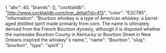 {
    "abv": 40,
    "brands": [],
    "cocktaildb": "http://www.cocktaildb.com/ingr_detail?id=415",
    "color": "E2C785",
    "information": "Bourbon whiskey is a type of American whiskey: a barrel-aged distilled spirit made primarily from corn. The name is ultimately derived from the French Bourbon dynasty, although it is disputed whether the namesake Bourbon County in Kentucky or Bourbon Street in New Orleans inspired the whiskey''s name.",
    "name": "Bourbon",
    "slug": "bourbon",
    "type": "spirit"
}